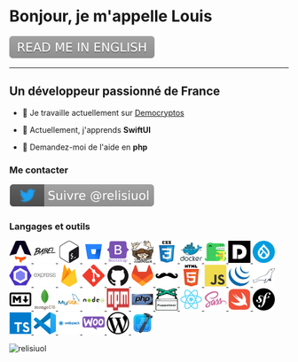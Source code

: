 # Bonjour, je m'appelle Louis

[![Read me in English](https://raw.githubusercontent.com/relisiuol/relisiuol/main/assets/images/readme-en.svg)](https://github.com/relisiuol/relisiuol/blob/main/README.md)

---

## Un développeur passionné de France

- 🔭 Je travaille actuellement sur [Democryptos](https://apps.apple.com/app/id1562129035)

- 🌱 Actuellement, j'apprends **SwiftUI**

- 💬 Demandez-moi de l'aide en **php**

### Me contacter

[![relisiuol](https://raw.githubusercontent.com/relisiuol/relisiuol/main/assets/images/relisiuol-fr.svg)](https://twitter.com/relisiuol)

### Langages et outils

<p align="left">
    <a href="https://astro.build/" target="_blank" rel="noreferrer">
        <img src="https://raw.githubusercontent.com/relisiuol/relisiuol/main/assets/images/astrojs.svg" alt="astro" width="40" height="40"/>
    </a>
    <a href="https://babeljs.io/" target="_blank" rel="noreferrer">
        <img src="https://raw.githubusercontent.com/relisiuol/relisiuol/main/assets/images/babel.svg" alt="babel" width="40" height="40"/>
    </a>
    <a href="https://www.gnu.org/software/bash/" target="_blank" rel="noreferrer">
        <img src="https://raw.githubusercontent.com/relisiuol/relisiuol/main/assets/images/bash.svg" alt="bash" width="40" height="40"/>
    </a>
    <a href="https://bitbucket.org/" target="_blank" rel="noreferrer">
        <img src="https://raw.githubusercontent.com/relisiuol/relisiuol/main/assets/images/bitbucket.svg" alt="bitbucket" width="40" height="40"/>
    </a>
    <a href="https://getbootstrap.com/" target="_blank" rel="noreferrer">
        <img src="https://raw.githubusercontent.com/relisiuol/relisiuol/main/assets/images/bootstrap.svg" alt="bootstrap" width="40" height="40"/>
    </a>
    <a href="https://getcomposer.org/" target="_blank" rel="noreferrer">
        <img src="https://raw.githubusercontent.com/relisiuol/relisiuol/main/assets/images/composer.svg" alt="composer" width="40" height="40"/>
    </a>
    <a href="https://www.w3.org/Style/CSS/" target="_blank" rel="noreferrer">
        <img src="https://raw.githubusercontent.com/relisiuol/relisiuol/main/assets/images/css3.svg" alt="css3" width="40" height="40"/>
    </a>
    <a href="https://www.docker.com/" target="_blank" rel="noreferrer">
        <img src="https://raw.githubusercontent.com/relisiuol/relisiuol/main/assets/images/docker.svg" alt="docker" width="40" height="40"/>
    </a>
    <a href="https://docusaurus.io/" target="_blank" rel="noreferrer">
        <img src="https://raw.githubusercontent.com/relisiuol/relisiuol/main/assets/images/docusaurus.svg" alt="docusaurus" width="40" height="40"/>
    </a>
    <a href="https://www.dolibarr.org/" target="_blank" rel="noreferrer">
        <img src="https://raw.githubusercontent.com/relisiuol/relisiuol/main/assets/images/dolibarr.svg" alt="dolibarr" width="40" height="40"/>
    </a>
    <a href="https://www.drupal.org/" target="_blank" rel="noreferrer">
        <img src="https://raw.githubusercontent.com/relisiuol/relisiuol/main/assets/images/drupal.svg" alt="drupal" width="40" height="40"/>
    </a>
    <a href="https://eslint.org/" target="_blank" rel="noreferrer">
        <img src="https://raw.githubusercontent.com/relisiuol/relisiuol/main/assets/images/eslint.svg" alt="eslint" width="40" height="40"/>
    </a>
    <a href="https://expressjs.com/" target="_blank" rel="noreferrer">
        <img src="https://raw.githubusercontent.com/relisiuol/relisiuol/main/assets/images/expressjs.svg" alt="express" width="40" height="40"/>
    </a>
    <a href="https://firebase.google.com/" target="_blank" rel="noreferrer">
        <img src="https://raw.githubusercontent.com/relisiuol/relisiuol/main/assets/images/firebase.svg" alt="firebase" width="40" height="40"/>
    </a>
    <a href="https://git-scm.com/" target="_blank" rel="noreferrer">
        <img src="https://raw.githubusercontent.com/relisiuol/relisiuol/main/assets/images/git.svg" alt="git" width="40" height="40"/>
    </a>
    <a href="https://www.github.com/" target="_blank" rel="noreferrer">
        <img src="https://raw.githubusercontent.com/relisiuol/relisiuol/main/assets/images/github.svg" alt="github" width="40" height="40"/>
    </a>
    <a href="https://www.gitlab.com/" target="_blank" rel="noreferrer">
        <img src="https://raw.githubusercontent.com/relisiuol/relisiuol/main/assets/images/gitlab.svg" alt="gitlab" width="40" height="40"/>
    </a>
    <a href="https://handlebarsjs.com/" target="_blank" rel="noreferrer">
        <img src="https://raw.githubusercontent.com/relisiuol/relisiuol/main/assets/images/handlebars.svg" alt="handlebars" width="40" height="40"/>
    </a>
    <a href="https://www.w3.org/html/" target="_blank" rel="noreferrer">
        <img src="https://raw.githubusercontent.com/relisiuol/relisiuol/main/assets/images/html5.svg" alt="html5" width="40" height="40"/>
    </a>
    <a href="https://developer.mozilla.org/fr/docs/Web/JavaScript" target="_blank" rel="noreferrer">
        <img src="https://raw.githubusercontent.com/relisiuol/relisiuol/main/assets/images/javascript.svg" alt="javascript" width="40" height="40"/>
    </a>
    <a href="https://jquery.com/" target="_blank" rel="noreferrer">
        <img src="https://raw.githubusercontent.com/relisiuol/relisiuol/main/assets/images/jquery.svg" alt="jquery" width="40" height="40"/>
    </a>
    <a href="https://mariadb.org/" target="_blank" rel="noreferrer">
        <img src="https://raw.githubusercontent.com/relisiuol/relisiuol/main/assets/images/mariadb.svg" alt="mariadb" width="40" height="40"/>
    </a>
    <a href="https://commonmark.org/" target="_blank" rel="noreferrer">
        <img src="https://raw.githubusercontent.com/relisiuol/relisiuol/main/assets/images/markdown.svg" alt="markdown" width="40" height="40"/>
    </a>
    <a href="https://www.mongodb.com/" target="_blank" rel="noreferrer">
        <img src="https://raw.githubusercontent.com/relisiuol/relisiuol/main/assets/images/mongodb.svg" alt="mongodb" width="40" height="40"/>
    </a>
    <a href="https://www.mysql.com/" target="_blank" rel="noreferrer">
        <img src="https://raw.githubusercontent.com/relisiuol/relisiuol/main/assets/images/mysql.svg" alt="mysql" width="40" height="40"/>
    </a>
    <a href="https://nodejs.org/" target="_blank" rel="noreferrer">
        <img src="https://raw.githubusercontent.com/relisiuol/relisiuol/main/assets/images/nodejs.svg" alt="nodejs" width="40" height="40"/>
    </a>
    <a href="https://www.npmjs.com/" target="_blank" rel="noreferrer">
        <img src="https://raw.githubusercontent.com/relisiuol/relisiuol/main/assets/images/npmjs.svg" alt="npmjs" width="40" height="40"/>
    </a>
    <a href="https://www.php.net/" target="_blank" rel="noreferrer">
        <img src="https://raw.githubusercontent.com/relisiuol/relisiuol/main/assets/images/php.svg" alt="php" width="40" height="40"/>
    </a>
    <a href="https://github.com/puppeteer/puppeteer" target="_blank" rel="noreferrer">
        <img src="https://raw.githubusercontent.com/relisiuol/relisiuol/main/assets/images/puppeteer.svg" alt="puppeteer" width="40" height="40"/>
    </a>
    <a href="https://react.dev/" target="_blank" rel="noreferrer">
        <img src="https://raw.githubusercontent.com/relisiuol/relisiuol/main/assets/images/react.svg" alt="react" width="40" height="40"/>
    </a>
    <a href="https://sass-lang.com/" target="_blank" rel="noreferrer">
        <img src="https://raw.githubusercontent.com/relisiuol/relisiuol/main/assets/images/sass.svg" alt="sass" width="40" height="40"/>
    </a>
    <a href="https://www.swift.org/" target="_blank" rel="noreferrer">
        <img src="https://raw.githubusercontent.com/relisiuol/relisiuol/main/assets/images/swift.svg" alt="swift" width="40" height="40"/>
    </a>
    <a href="https://symfony.com/" target="_blank" rel="noreferrer">
        <img src="https://raw.githubusercontent.com/relisiuol/relisiuol/main/assets/images/symfony.svg" alt="symfony" width="40" height="40"/>
    </a>
    <a href="https://www.typescriptlang.org/" target="_blank" rel="noreferrer">
        <img src="https://raw.githubusercontent.com/relisiuol/relisiuol/main/assets/images/typescript.svg" alt="typescript" width="40" height="40"/>
    </a>
    <a href="https://code.visualstudio.com/" target="_blank" rel="noreferrer">
        <img src="https://raw.githubusercontent.com/relisiuol/relisiuol/main/assets/images/vscode.svg" alt="vscode" width="40" height="40"/>
    </a>
    <a href="https://webpack.js.org/" target="_blank" rel="noreferrer">
        <img src="https://raw.githubusercontent.com/relisiuol/relisiuol/main/assets/images/webpack.svg" alt="webpack" width="40" height="40"/>
    </a>
    <a href="https://woocommerce.com/" target="_blank" rel="noreferrer">
        <img src="https://raw.githubusercontent.com/relisiuol/relisiuol/main/assets/images/woocommerce.svg" alt="woocommerce" width="40" height="40"/>
    </a>
    <a href="https://wordpress.org/" target="_blank" rel="noreferrer">
        <img src="https://raw.githubusercontent.com/relisiuol/relisiuol/main/assets/images/wordpress.svg" alt="wordpress" width="40" height="40"/>
    </a>
    <a href="https://developer.apple.com/xcode/" target="_blank" rel="noreferrer">
        <img src="https://raw.githubusercontent.com/relisiuol/relisiuol/main/assets/images/xcode.svg" alt="xcode" width="40" height="40"/>
    </a>
</p>

![relisiuol](https://github-readme-stats.vercel.app/api?username=relisiuol&show_icons=true&locale=fr)

